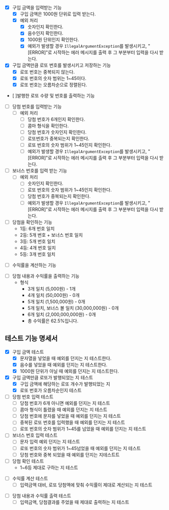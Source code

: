 * [x] 구입 금액을 입력받는 기능
    * [x] 구입 금액은 1000원 단위로 입력 받는다.
    * [x] 예외 처리
        * [x] 숫자인지 확인한다.
        * [x] 음수인지 확인한다.
        * [x] 1000원 단위인지 확인한다.
        *  [x] 예외가 발생할 경우 `IllegalArgumentException`를 발생시키고, "[ERROR]"로 시작하는 에러 메시지를 출력 후 그 부분부터 입력을 다시 받는다.
* [x] 구입 금액만큼 로또 번호를 발생시키고 저장하는 기능
    * [x] 로또 번호는 중복되지 않는다.
    * [x] 로또 번호의 숫자 범위는 1~45이다.
    * [x] 로또 번호는 오름차순으로 정렬된다.
* [ ]발행한 로또 수량 및 번호를 출력하는 기능
* [ ] 당첨 번호를 입력받는 기능
    * [ ] 예외 처리
        * [ ] 당첨 번호가 6개인지 확인한다.
        * [ ] 콤마 형식을 확인한다.
        * [ ] 당첨 번호가 숫자인지 확인한다.
        * [ ] 로또번호가 중복되는지 확인한다.
        * [ ] 로또 번호의 숫자 범위가 1~45인지 확인한다.
        *  [ ] 예외가 발생할 경우 `IllegalArgumentException`를 발생시키고, "[ERROR]"로 시작하는 에러 메시지를 출력 후 그 부분부터 입력을 다시 받는다.
* [ ] 보너스 번호를 입력 받는 기능
    * [ ] 예외 처리
        * [ ] 숫자인지 확인한다.
        * [ ] 로또 번호의 숫자 범위가 1~45인지 확인한다.
        * [ ] 당첨 번호가 중복되는지 확인한다.
        * [ ] 예외가 발생할 경우 `IllegalArgumentException`를 발생시키고, "[ERROR]"로 시작하는 에러 메시지를 출력 후 그 부분부터 입력을 다시 받는다.
* [ ] 당첨을 확인하는 기능
    - 1등: 6개 번호 일치
    - 2등: 5개 번호 + 보너스 번호 일치
    - 3등: 5개 번호 일치
    - 4등: 4개 번호 일치
    - 5등: 3개 번호 일치
- [ ] 수익률을 계산하는 기능
* [ ] 당첨 내용과 수익률을 출력하는 기능
    * 형식
        * 3개 일치 (5,000원) - 1개
        * 4개 일치 (50,000원) - 0개
        * 5개 일치 (1,500,000원) - 0개
        * 5개 일치, 보너스 볼 일치 (30,000,000원) - 0개
        * 6개 일치 (2,000,000,000원) - 0개
        * 총 수익률은 62.5%입니다.

## 테스트 기능 명세서
* [x] 구입 금액 테스트
    * [x] 문자열을 넣었을 때 예외를 던지는 지 테스트한다.
    * [x] 음수를 넣었을 때 예외를 던지는 지 테스트한다.
    * [x] 1000원 단위가 아닐 때 예외를 던지는 지 테스트한다.
* [x] 구입 금액만큼 로또가 발행되었는 지 테스트
    * [x] 구입 금액에 해당하는 로또 개수가 발행되었는 지
    * [x] 로또 번호가 오름차순인지  테스트
* [ ] 당첨 번호 입력 테스트
    * [ ] 당첨 번호가 6개 아니면 예외를 던지는 지 테스트
    * [ ] 콤마 형식이 틀렸을 때 예외를 던지는 지 테스트
    * [ ] 당첨 번호에 문자를 넣었을 때 예외를 던지는 지 테스트
    * [ ] 중복된 로또 번호를 입력했을 때 예외를 던지는 지 테스트
    * [ ] 로또 번호의 숫자 범위가 1~45를 넘었을 때 예외를 던지는 지 테스트

* [ ] 보너스 번호 입력 테스트
    * [ ] 문자 입력 예외 던지는 지 테스트
    * [ ] 로또 번호의 숫자 범위가 1~45넘었을 때 예외를 던지는 지 테스트
    * [ ] 당첨 번호와 중복 되었을 때 예외를 던지는 지테스트트
* [ ] 당첨 확인 테스트
    - 1~6등 제대로 구하는 지 테스트
- [ ] 수익률 계산 테스트
    - [ ] 입력금액 대비, 로또 당첨액에 맞춰 수익률이 제대로 계산되는 지 테스트
* [ ] 당첨 내용과 수익률 출력 테스트
    * [ ] 입력금액, 당첨결과를 주었을 때 제대로 출력하는 지 테스트
